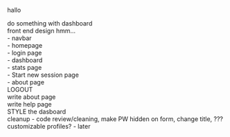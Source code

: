 hallo  
  
do something with dashboard  
front end design hmm...  
    - navbar  
    - homepage  
    - login page  
    - dashboard  
    - stats page  
    - Start new session page  
    - about page  
LOGOUT  
write about page  
write help page  
STYLE the dasboard  
cleanup - code review/cleaning, make PW hidden on form, change title, ???
customizable profiles? - later  